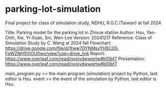 # parking-lot-simulation
Final project for class of simulation study, NDHU, R.O.C.(Taiwan) at fall 2024

Title: Parking model for the parking lot in Zhixue station
Author: Hsu, Yao-Chih, Xie, Yi-Xuan, Sin, Wen-Lee
Version: 20241217
Reference: Class of Simulation Study by C. Wang at 2024 fall
Flowchart: https://drive.google.com/file/d/1tww7DYNMsvYH5C0S-FqWZNH1lViOU0wo/view?usp=drive_link
Report: https://www.overleaf.com/read/nvpjvdwwqrtw#b10bf7
Presentation: https://www.overleaf.com/read/nvpjvdwwqrtw#b10bf7

main_program.py >> the main program (simulation) project by Python, last editor is Hsu.
event >> the event of the simulation by Python, last editor is Hsu.